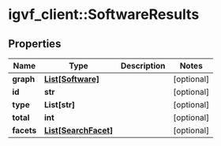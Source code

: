 # igvf_client::SoftwareResults


## Properties
Name | Type | Description | Notes
------------ | ------------- | ------------- | -------------
**graph** | [**List[Software]**](Software.md) |  | [optional] 
**id** | **str** |  | [optional] 
**type** | **List[str]** |  | [optional] 
**total** | **int** |  | [optional] 
**facets** | [**List[SearchFacet]**](SearchFacet.md) |  | [optional] 


